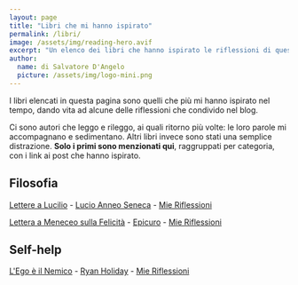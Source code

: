 ```yaml
---
layout: page
title: "Libri che mi hanno ispirato"
permalink: /libri/
image: /assets/img/reading-hero.avif
excerpt: "Un elenco dei libri che hanno ispirato le riflessioni di questo blog. Testi a cui torno spesso, perché capaci di accendere pensieri duraturi e profondi."
author:
  name: di Salvatore D'Angelo
  picture: /assets/img/logo-mini.png
---
```


I libri elencati in questa pagina sono quelli che più mi hanno ispirato nel tempo, dando vita ad alcune delle riflessioni che condivido nel blog.

Ci sono autori che leggo e rileggo, ai quali ritorno più volte: le loro parole mi accompagnano e sedimentano. Altri libri invece sono stati una semplice distrazione.
**Solo i primi sono menzionati qui**, raggruppati per categoria, con i link ai post che hanno ispirato.

## Filosofia

[Lettere a Lucilio](https://www.amazon.it/Lettere-Lucilio-Lucio-Anneo-Seneca/dp/886311532X/) - [Lucio Anneo Seneca](../tags/#seneca) - [Mie Riflessioni](../tags/#lettere-lucilio)

[Lettera a Meneceo sulla Felicità](https://www.amazon.it/Lettera-sulla-felicit%C3%A0-Epicuro/dp/B09TV576CQ) - [Epicuro](../tags/#epicuro) - [Mie Riflessioni](../tags/#lettera-felicita)

## Self-help

[L'Ego è il Nemico](https://www.amazon.it/nemico-dominare-nostro-grande-avversario/dp/8809990323) - [Ryan Holiday](../tags/#holiday) - [Mie Riflessioni](../tags/#ego-nemico)
